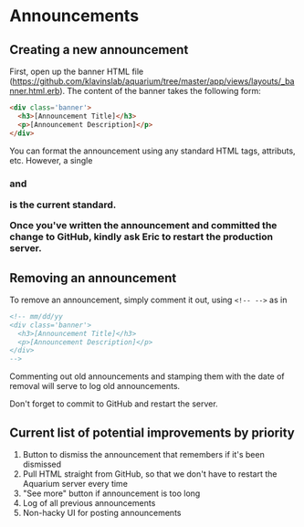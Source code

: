 Announcements
=============

Creating a new announcement
--

First, open up the banner HTML file (https://github.com/klavinslab/aquarium/tree/master/app/views/layouts/_banner.html.erb). The content of the banner takes the following form:

```html
<div class='banner'>
  <h3>[Announcement Title]</h3>
  <p>[Announcement Description]</p>
</div>
```

You can format the announcement using any standard HTML tags, attributs, etc. However, a single <h3> and <p> is the current standard.

Once you've written the announcement and committed the change to GitHub, kindly ask Eric to restart the production server.

Removing an announcement
--

To remove an announcement, simply comment it out, using `<!-- -->` as in

```html
<!-- mm/dd/yy
<div class='banner'>
  <h3>[Announcement Title]</h3>
  <p>[Announcement Description]</p>
</div>
-->
```

Commenting out old announcements and stamping them with the date of removal will serve to log old announcements.

Don't forget to commit to GitHub and restart the server.

Current list of potential improvements by priority
--
1. Button to dismiss the announcement that remembers if it's been dismissed
2. Pull HTML straight from GitHub, so that we don't have to restart the Aquarium server every time
3. "See more" button if announcement is too long
4. Log of all previous announcements
5. Non-hacky UI for posting announcements